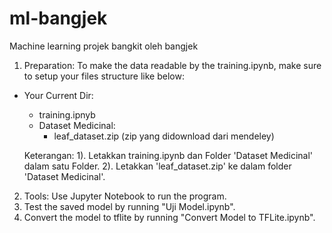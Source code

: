 # ml-bangjek
Machine learning projek bangkit oleh bangjek

1. Preparation:
To make the data readable by the training.ipynb, make sure to setup your files structure like below:
- Your Current Dir:
  - training.ipnyb
  - Dataset Medicinal:
    - leaf_dataset.zip (zip yang didownload dari mendeley) 

  Keterangan:
  1). Letakkan training.ipynb dan Folder 'Dataset Medicinal' dalam satu Folder.
  2). Letakkan 'leaf_dataset.zip' ke dalam folder 'Dataset Medicinal'.
  
2. Tools: Use Jupyter Notebook to run the program.
3. Test the saved model by running "Uji Model.ipynb".
4. Convert the model to tflite by running "Convert Model to TFLite.ipynb".

